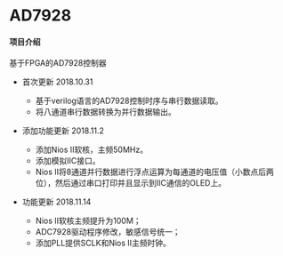 # AD7928
#### 项目介绍
基于FPGA的AD7928控制器

* 首次更新 2018.10.31
    * 基于verilog语言的AD7928控制时序与串行数据读取。
    * 将八通道串行数据转换为并行数据输出。

* 添加功能更新  2018.11.2
    * 添加Nios Ⅱ软核，主频50MHz。
    * 添加模拟IIC接口。
    * Nios Ⅱ将8通道并行数据进行浮点运算为每通道的电压值（小数点后两位），然后通过串口打印并且显示到IIC通信的OLED上。

* 功能更新  2018.11.14
    * Nios  Ⅱ软核主频提升为100M；
    * ADC7928驱动程序修改，敏感信号统一；
    * 添加PLL提供SCLK和Nios Ⅱ主频时钟。
